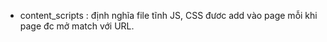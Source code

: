 - content_scripts : định nghĩa file tĩnh JS, CSS đươc add vào page mỗi khi page đc mở match với URL.
